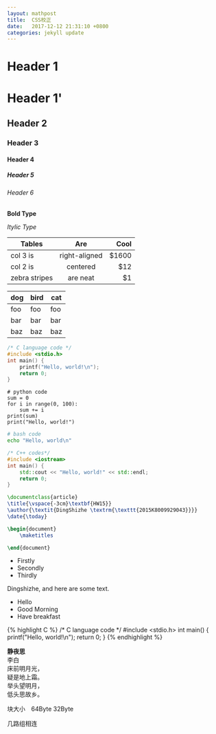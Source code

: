 ```yaml
---
layout: mathpost
title:  CSS校正
date:   2017-12-12 21:31:10 +0800
categories: jekyll update
---
```



# Header 1

# Header 1'

## Header 2

### Header 3

#### Header 4

##### Header 5

###### Header 6


**Bold Type**

*Itylic Type*


| Tables        | Are           | Cool  |
| ------------- |:-------------:| -----:|
| col 3 is      | right-aligned | $1600 |
| col 2 is      | centered      |   $12 |
| zebra stripes | are neat      |    $1 |

dog | bird | cat
----|------|----
foo | foo  | foo
bar | bar  | bar
baz | baz  | baz


```C
/* C language code */
#include <stdio.h>
int main() {
    printf("Hello, world!\n");
    return 0;
}
```

```python3
# python code
sum = 0
for i in range(0, 100):
    sum += i
print(sum)
print("Hello, world!")
```

```bash
# bash code
echo "Hello, world\n"
```

```C++
/* C++ codes*/
#include <iostream>
int main() {
    std::cout << "Hello, world!" << std::endl;
    return 0;
}
```

```LaTeX
\documentclass{article}
\title{\vspace{-3cm}\textbf{HW15}}
\author{\textit{DingShizhe \textrm{\texttt{2015K8009929043}}}}
\date{\today}

\begin{document}
    \maketitles

\end{document}
```

* Firstly
* Secondly
* Thirdly

Dingshizhe, and here are some text.

- Hello
- Good Morning
- Have breakfast

{% highlight C %}
/* C language code */
#include <stdio.h>
int main() {
    printf("Hello, world!\n");
    return 0;
}
{% endhighlight %}

>
**静夜思**　   
李白  
床前明月光，   
疑是地上霜。   
举头望明月，   
低头思故乡。   

块大小　64Byte  32Byte

几路组相连